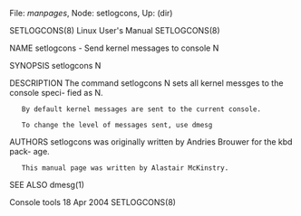 File: *manpages*,  Node: setlogcons,  Up: (dir)

SETLOGCONS(8)                 Linux User's Manual                SETLOGCONS(8)



NAME
       setlogcons - Send kernel messages to console N

SYNOPSIS
       setlogcons N


DESCRIPTION
       The  command setlogcons N sets all kernel messges to the console speci-
       fied as N.

       By default kernel messages are sent to the current console.

       To change the level of messages sent, use dmesg


AUTHORS
       setlogcons was originally written by Andries Brouwer for the kbd  pack-
       age.

       This manual page was written by Alastair McKinstry.

SEE ALSO
       dmesg(1)



Console tools                     18 Apr 2004                    SETLOGCONS(8)
